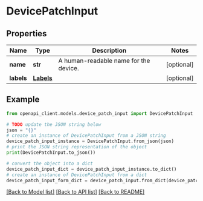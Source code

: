# DevicePatchInput


## Properties

Name | Type | Description | Notes
------------ | ------------- | ------------- | -------------
**name** | **str** | A human-readable name for the device. | [optional] 
**labels** | [**Labels**](Labels.md) |  | [optional] 

## Example

```python
from openapi_client.models.device_patch_input import DevicePatchInput

# TODO update the JSON string below
json = "{}"
# create an instance of DevicePatchInput from a JSON string
device_patch_input_instance = DevicePatchInput.from_json(json)
# print the JSON string representation of the object
print(DevicePatchInput.to_json())

# convert the object into a dict
device_patch_input_dict = device_patch_input_instance.to_dict()
# create an instance of DevicePatchInput from a dict
device_patch_input_form_dict = device_patch_input.from_dict(device_patch_input_dict)
```
[[Back to Model list]](../README.md#documentation-for-models) [[Back to API list]](../README.md#documentation-for-api-endpoints) [[Back to README]](../README.md)


